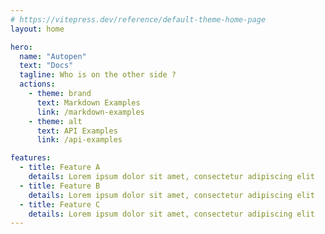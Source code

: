 ```yaml
---
# https://vitepress.dev/reference/default-theme-home-page
layout: home

hero:
  name: "Autopen"
  text: "Docs"
  tagline: Who is on the other side ?
  actions:
    - theme: brand
      text: Markdown Examples
      link: /markdown-examples
    - theme: alt
      text: API Examples
      link: /api-examples

features:
  - title: Feature A
    details: Lorem ipsum dolor sit amet, consectetur adipiscing elit
  - title: Feature B
    details: Lorem ipsum dolor sit amet, consectetur adipiscing elit
  - title: Feature C
    details: Lorem ipsum dolor sit amet, consectetur adipiscing elit
---
```


